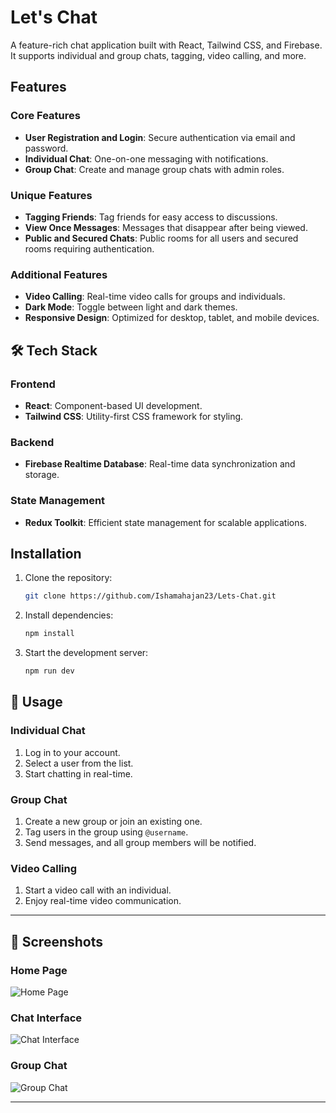 # Let's Chat

A feature-rich chat application built with React, Tailwind CSS, and Firebase. It supports individual and group chats, tagging, video calling, and more.

## Features

### Core Features
- **User Registration and Login**: Secure authentication via email and password.
- **Individual Chat**: One-on-one messaging with notifications.
- **Group Chat**: Create and manage group chats with admin roles.

### Unique Features
- **Tagging Friends**: Tag friends for easy access to discussions.
- **View Once Messages**: Messages that disappear after being viewed.
- **Public and Secured Chats**: Public rooms for all users and secured rooms requiring authentication.

### Additional Features
- **Video Calling**: Real-time video calls for groups and individuals.
- **Dark Mode**: Toggle between light and dark themes.
- **Responsive Design**: Optimized for desktop, tablet, and mobile devices.

## 🛠️ Tech Stack

### Frontend
- **React**: Component-based UI development.
- **Tailwind CSS**: Utility-first CSS framework for styling.

### Backend
- **Firebase Realtime Database**: Real-time data synchronization and storage.

### State Management
- **Redux Toolkit**: Efficient state management for scalable applications.

## Installation

1. Clone the repository:
   ```bash
   git clone https://github.com/Ishamahajan23/Lets-Chat.git
   ```
2. Install dependencies:
   ```bash
   npm install
   ```
3. Start the development server:
   ```bash
   npm run dev
   ```


## 📖 Usage

### Individual Chat
1. Log in to your account.
2. Select a user from the list.
3. Start chatting in real-time.

### Group Chat
1. Create a new group or join an existing one.
2. Tag users in the group using `@username`.
3. Send messages, and all group members will be notified.

### Video Calling
1. Start a video call with an individual.
2. Enjoy real-time video communication.

---

## 📸 Screenshots

### Home Page
![Home Page](https://drive.google.com/file/d/10hgWTgwu0MVcdODyN3YdR9JojMl2wLAU/view?usp=sharing)

### Chat Interface
![Chat Interface](https://drive.google.com/file/d/1JG0s2rZ6RU5O-lTzrn-UMlF6WlqXmv3v/view?usp=sharing)

### Group Chat
![Group Chat](https://drive.google.com/file/d/1JG0s2rZ6RU5O-lTzrn-UMlF6WlqXmv3v/view?usp=sharing)

---